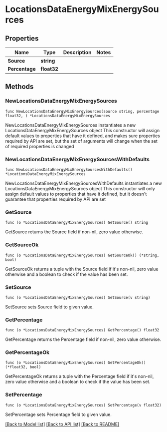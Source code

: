 # LocationsDataEnergyMixEnergySources

## Properties

Name | Type | Description | Notes
------------ | ------------- | ------------- | -------------
**Source** | **string** |  | 
**Percentage** | **float32** |  | 

## Methods

### NewLocationsDataEnergyMixEnergySources

`func NewLocationsDataEnergyMixEnergySources(source string, percentage float32, ) *LocationsDataEnergyMixEnergySources`

NewLocationsDataEnergyMixEnergySources instantiates a new LocationsDataEnergyMixEnergySources object
This constructor will assign default values to properties that have it defined,
and makes sure properties required by API are set, but the set of arguments
will change when the set of required properties is changed

### NewLocationsDataEnergyMixEnergySourcesWithDefaults

`func NewLocationsDataEnergyMixEnergySourcesWithDefaults() *LocationsDataEnergyMixEnergySources`

NewLocationsDataEnergyMixEnergySourcesWithDefaults instantiates a new LocationsDataEnergyMixEnergySources object
This constructor will only assign default values to properties that have it defined,
but it doesn't guarantee that properties required by API are set

### GetSource

`func (o *LocationsDataEnergyMixEnergySources) GetSource() string`

GetSource returns the Source field if non-nil, zero value otherwise.

### GetSourceOk

`func (o *LocationsDataEnergyMixEnergySources) GetSourceOk() (*string, bool)`

GetSourceOk returns a tuple with the Source field if it's non-nil, zero value otherwise
and a boolean to check if the value has been set.

### SetSource

`func (o *LocationsDataEnergyMixEnergySources) SetSource(v string)`

SetSource sets Source field to given value.


### GetPercentage

`func (o *LocationsDataEnergyMixEnergySources) GetPercentage() float32`

GetPercentage returns the Percentage field if non-nil, zero value otherwise.

### GetPercentageOk

`func (o *LocationsDataEnergyMixEnergySources) GetPercentageOk() (*float32, bool)`

GetPercentageOk returns a tuple with the Percentage field if it's non-nil, zero value otherwise
and a boolean to check if the value has been set.

### SetPercentage

`func (o *LocationsDataEnergyMixEnergySources) SetPercentage(v float32)`

SetPercentage sets Percentage field to given value.



[[Back to Model list]](../README.md#documentation-for-models) [[Back to API list]](../README.md#documentation-for-api-endpoints) [[Back to README]](../README.md)


